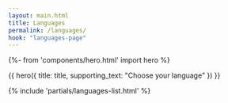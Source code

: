 ```yaml
---
layout: main.html
title: Languages
permalink: /languages/
hook: "languages-page"
---
```


{%- from 'components/hero.html' import hero %}


{{ hero({
    title: title,
    supporting_text: "Choose your language"
}) }}

<section class="languages-section section">
    <div class="content-container">
        <nav aria-labelledby="languages-label">
            {% include 'partials/languages-list.html' %}
        </nav>
    </div>
</section>
